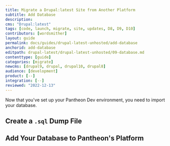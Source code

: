 ```yaml
---
title: Migrate a Drupal:latest Site from Another Platform
subtitle: Add Database
description: 
cms: "Drupal:latest"
tags: [code, launch, migrate, site, updates, D8, D9, D10]
contributors: [wordsmither]
layout: guide
permalink: docs/guides/drupal-latest-unhosted/add-database
anchorid: add-database
editpath: drupal-latest/drupal-latest-unhosted/09-database.md
contenttype: [guide]
categories: [migrate]
newcms: [drupal9, drupal, drupal10, drupal8]
audience: [development]
product: [--]
integration: [--]
reviewed: "2022-12-13"
---
```


Now that you've set up your Pantheon Dev environment, you need to import your database.

## Create a `.sql` Dump File

<Partial file="drupal-latest/migrate-add-database-part1-sql.md" />

## Add Your Database to Pantheon's Platform

<Partial file="drupal-latest/migrate-add-database-part2.md" />
